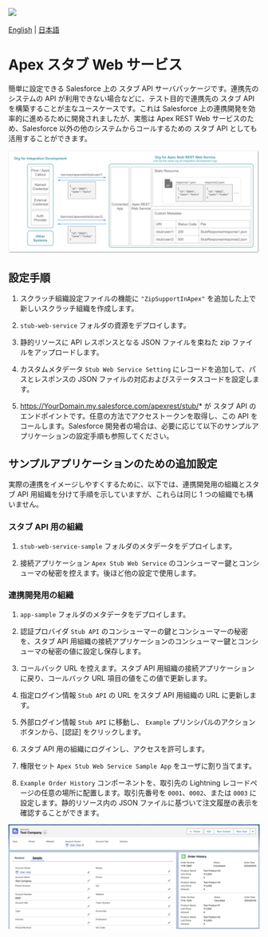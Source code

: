 ![](https://img.shields.io/badge/coverage-100%25-brightgreen.svg)

[English](README.md) | [日本語](README.ja.md)

# Apex スタブ Web サービス

簡単に設定できる Salesforce 上の スタブ API サーバパッケージです。連携先のシステムの API が利用できない場合などに、テスト目的で連携先の スタブ API を構築することが主なユースケースです。これは Salesforce 上の連携開発を効率的に進めるために開発されましたが、実態は Apex REST Web サービスのため、Salesforce 以外の他のシステムからコールするための スタブ API としても活用することができます。

![](img/overview.png)

## 設定手順

1. スクラッチ組織設定ファイルの機能に `"ZipSupportInApex"` を追加した上で新しいスクラッチ組織を作成します。

2. `stub-web-service` フォルダの資源をデプロイします。

3. 静的リソースに API レスポンスとなる JSON ファイルを束ねた zip ファイルをアップロードします。

4. カスタムメタデータ `Stub Web Service Setting` にレコードを追加して、パスとレスポンスの JSON ファイルの対応およびステータスコードを設定します。

5. https://YourDomain.my.salesforce.com/apexrest/stub/* が スタブ API のエンドポイントです。任意の方法でアクセストークンを取得し、この API をコールします。Salesforce 開発者の場合は、必要に応じて以下のサンプルアプリケーションの設定手順も参照してください。

## サンプルアプリケーションのための追加設定
実際の連携をイメージしやすくするために、以下では、連携開発用の組織とスタブ API 用組織を分けて手順を示していますが、これらは同じ 1 つの組織でも構いません。

### スタブ API 用の組織

1. `stub-web-service-sample` フォルダのメタデータをデプロイします。

2. 接続アプリケーション `Apex Stub Web Service` のコンシューマー鍵とコンシューマの秘密を控えます。後ほど他の設定で使用します。

### 連携開発用の組織

1. `app-sample` フォルダのメタデータをデプロイします。

2. 認証プロバイダ `Stub API` のコンシューマーの鍵とコンシューマーの秘密を、スタブ API 用組織の接続アプリケーションのコンシューマー鍵とコンシューマの秘密の値に設定し保存します。

3. コールバック URL を控えます。スタブ API 用組織の接続アプリケーションに戻り、コールバック URL 項目の値をこの値で更新します。

4. 指定ログイン情報 `Stub API` の URL をスタブ API 用組織の URL に更新します。

5. 外部ログイン情報 `Stub API` に移動し、 `Example` プリンシパルのアクションボタンから、[認証] をクリックします。

6. スタブ API 用の組織にログインし、アクセスを許可します。

7. 権限セット `Apex Stub Web Service Sample App` をユーザに割り当てます。

8. `Example Order History` コンポーネントを、取引先の Lightning レコードページの任意の場所に配置します。取引先番号を `0001`、`0002`、または `0003` に設定します。静的リソース内の JSON ファイルに基づいて注文履歴の表示を確認することができます。

![](img/account_detail.png)

